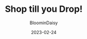 ---
author: "BloominDaisy"
date: 2023-02-24
title: "Shop till you Drop!"
image: https://tr.rbxcdn.com/1e3bc26a6b209cf68ab893e77ca8ca4a/768/432/Image/Png
description: "Brookhaven Update: More shopping!"
draft: true
---